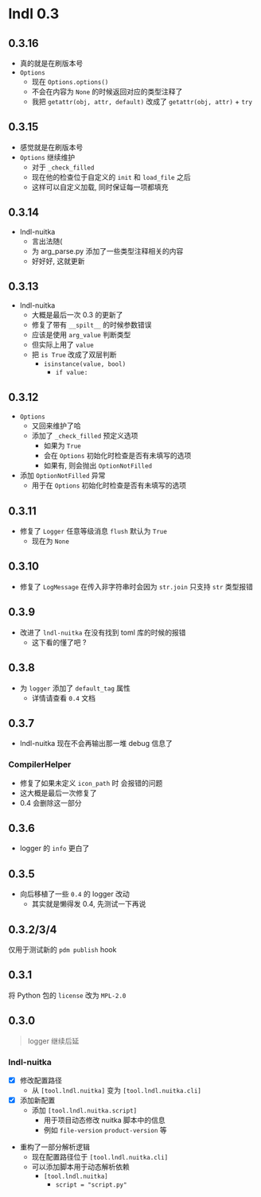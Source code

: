 # lndl 0.3

## 0.3.16

- 真的就是在刷版本号
- `Options`
  - 现在 `Options.options()`
  - 不会在内容为 `None` 的时候返回对应的类型注释了
  - 我把 `getattr(obj, attr, default)` 改成了 `getattr(obj, attr)` + `try`

## 0.3.15

- 感觉就是在刷版本号
- `Options` 继续维护
  - 对于 `_check_filled`
  - 现在他的检查位于自定义的 `init` 和 `load_file` 之后
  - 这样可以自定义加载, 同时保证每一项都填充

## 0.3.14

- lndl-nuitka
  - 言出法随(
  - 为 arg_parse.py 添加了一些类型注释相关的内容
  - 好好好, 这就更新

## 0.3.13

- lndl-nuitka
  - 大概是最后一次 0.3 的更新了
  - 修复了带有 `__spilt__` 的时候参数错误
  - 应该是使用 `arg_value` 判断类型
  - 但实际上用了 `value`
  - 把 `is True` 改成了双层判断
    - `isinstance(value, bool)`
      - `if value:`

## 0.3.12

- `Options`
  - 又回来维护了哈
  - 添加了 `_check_filled` 预定义选项
    - 如果为 `True`
    - 会在 `Options` 初始化时检查是否有未填写的选项
    - 如果有, 则会抛出 `OptionNotFilled`
- 添加 `OptionNotFilled` 异常
  - 用于在 `Options` 初始化时检查是否有未填写的选项

## 0.3.11

- 修复了 `Logger` 任意等级消息 `flush` 默认为 `True`
  - 现在为 `None`

## 0.3.10

- 修复了 `LogMessage` 在传入非字符串时会因为 `str.join` 只支持 `str` 类型报错

## 0.3.9

- 改进了 `lndl-nuitka` 在没有找到 toml 库的时候的报错
  - 这下看的懂了吧 ?

## 0.3.8

- 为 `logger` 添加了 `default_tag` 属性
  - 详情请查看 `0.4` 文档

## 0.3.7

- lndl-nuitka 现在不会再输出那一堆 debug 信息了

### CompilerHelper

- 修复了如果未定义 `icon_path` 时 会报错的问题
- 这大概是最后一次修复了
- 0.4 会删除这一部分

## 0.3.6

- logger 的 `info` 更白了

## 0.3.5

- 向后移植了一些 `0.4` 的 logger 改动
  - 其实就是懒得发 0.4, 先测试一下再说

## 0.3.2/3/4

仅用于测试新的 `pdm publish` hook

## 0.3.1

将 Python 包的 `license` 改为 `MPL-2.0`

## 0.3.0

> logger 继续后延

### lndl-nuitka

- [x] 修改配置路径
  - 从 `[tool.lndl.nuitka]` 变为 `[tool.lndl.nuitka.cli]`
- [x] 添加新配置
  - 添加 `[tool.lndl.nuitka.script]`
    - 用于项目动态修改 nuitka 脚本中的信息
    - 例如 `file-version` `product-version` 等

- 重构了一部分解析逻辑
  - 现在配置路径位于 `[tool.lndl.nuitka.cli]`
  - 可以添加脚本用于动态解析依赖
    - `[tool.lndl.nuitka]`
      - `script = "script.py"`

